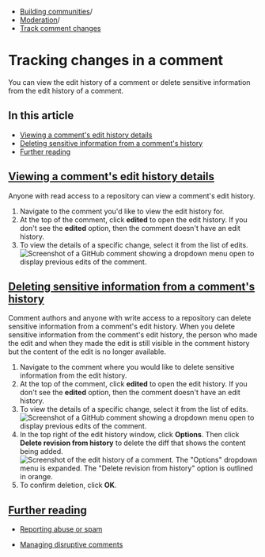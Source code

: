   * [Building communities](https://docs.github.com/en/communities "Building communities")/
  * [Moderation](https://docs.github.com/en/communities/moderating-comments-and-conversations "Moderation")/
  * [Track comment changes](https://docs.github.com/en/communities/moderating-comments-and-conversations/tracking-changes-in-a-comment "Track comment changes")


# Tracking changes in a comment
You can view the edit history of a comment or delete sensitive information from the edit history of a comment.
## In this article
  * [Viewing a comment's edit history details](https://docs.github.com/en/communities/moderating-comments-and-conversations/tracking-changes-in-a-comment#viewing-a-comments-edit-history-details)
  * [Deleting sensitive information from a comment's history](https://docs.github.com/en/communities/moderating-comments-and-conversations/tracking-changes-in-a-comment#deleting-sensitive-information-from-a-comments-history)
  * [Further reading](https://docs.github.com/en/communities/moderating-comments-and-conversations/tracking-changes-in-a-comment#further-reading)


## [Viewing a comment's edit history details](https://docs.github.com/en/communities/moderating-comments-and-conversations/tracking-changes-in-a-comment#viewing-a-comments-edit-history-details)
Anyone with read access to a repository can view a comment's edit history.
  1. Navigate to the comment you'd like to view the edit history for.
  2. At the top of the comment, click **edited** to open the edit history.
If you don't see the **edited** option, then the comment doesn't have an edit history.
  3. To view the details of a specific change, select it from the list of edits.
![Screenshot of a GitHub comment showing a dropdown menu open to display previous edits of the comment.](https://docs.github.com/assets/cb-44671/images/help/repository/choose-comment-edit-to-expand.png)


## [Deleting sensitive information from a comment's history](https://docs.github.com/en/communities/moderating-comments-and-conversations/tracking-changes-in-a-comment#deleting-sensitive-information-from-a-comments-history)
Comment authors and anyone with write access to a repository can delete sensitive information from a comment's edit history.
When you delete sensitive information from the comment's edit history, the person who made the edit and when they made the edit is still visible in the comment history but the content of the edit is no longer available.
  1. Navigate to the comment where you would like to delete sensitive information from the edit history.
  2. At the top of the comment, click **edited** to open the edit history.
If you don't see the **edited** option, then the comment doesn't have an edit history.
  3. To view the details of a specific change, select it from the list of edits.
![Screenshot of a GitHub comment showing a dropdown menu open to display previous edits of the comment.](https://docs.github.com/assets/cb-44671/images/help/repository/choose-comment-edit-to-expand.png)
  4. In the top right of the edit history window, click **Options**. Then click **Delete revision from history** to delete the diff that shows the content being added.
![Screenshot of the edit history of a comment. The "Options" dropdown menu is expanded. The "Delete revision from history" option is outlined in orange.](https://docs.github.com/assets/cb-102222/images/help/repository/delete-comment-edit-details.png)
  5. To confirm deletion, click **OK**.


## [Further reading](https://docs.github.com/en/communities/moderating-comments-and-conversations/tracking-changes-in-a-comment#further-reading)
  * [Reporting abuse or spam](https://docs.github.com/en/communities/maintaining-your-safety-on-github/reporting-abuse-or-spam)


  * [Managing disruptive comments](https://docs.github.com/en/communities/moderating-comments-and-conversations/managing-disruptive-comments)


